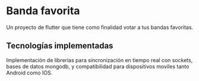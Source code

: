 # Banda favorita

Un proyecto de flutter que tiene como finalidad votar a tus bandas favoritas.

## Tecnologías implementadas

Implementación de librerias para sincronización en tiempo real con sockets, bases de datos mongodb, y compatibilidad para dispositivos moviles tanto Android como IOS.
